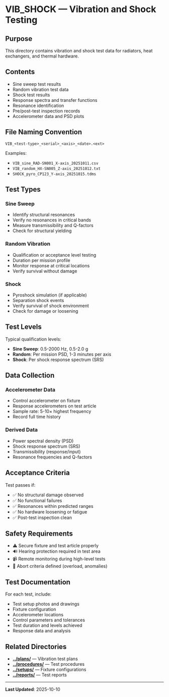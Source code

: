 # VIB_SHOCK — Vibration and Shock Testing

## Purpose

This directory contains vibration and shock test data for radiators, heat exchangers, and thermal hardware.

## Contents

- Sine sweep test results
- Random vibration test data
- Shock test results
- Response spectra and transfer functions
- Resonance identification
- Pre/post-test inspection records
- Accelerometer data and PSD plots

## File Naming Convention

```
VIB_<test-type>_<serial>_<axis>_<date>.<ext>
```

Examples:
- `VIB_sine_RAD-SN001_X-axis_20251011.csv`
- `VIB_random_HX-SN005_Z-axis_20251012.txt`
- `SHOCK_pyro_CP123_Y-axis_20251015.tdms`

## Test Types

### Sine Sweep
- Identify structural resonances
- Verify no resonances in critical bands
- Measure transmissibility and Q-factors
- Check for structural yielding

### Random Vibration
- Qualification or acceptance level testing
- Duration per mission profile
- Monitor response at critical locations
- Verify survival without damage

### Shock
- Pyroshock simulation (if applicable)
- Separation shock events
- Verify survival of shock environment
- Check for damage or loosening

## Test Levels

Typical qualification levels:
- **Sine Sweep**: 0.5-2000 Hz, 0.5-2.0 g
- **Random**: Per mission PSD, 1-3 minutes per axis
- **Shock**: Per shock response spectrum (SRS)

## Data Collection

### Accelerometer Data
- Control accelerometer on fixture
- Response accelerometers on test article
- Sample rate: 5-10× highest frequency
- Record full time history

### Derived Data
- Power spectral density (PSD)
- Shock response spectrum (SRS)
- Transmissibility (response/input)
- Resonance frequencies and Q-factors

## Acceptance Criteria

Test passes if:
- ✅ No structural damage observed
- ✅ No functional failures
- ✅ Resonances within predicted ranges
- ✅ No hardware loosening or fatigue
- ✅ Post-test inspection clean

## Safety Requirements

- ⚠️ Secure fixture and test article properly
- 🔊 Hearing protection required in test area
- 📹 Remote monitoring during high-level tests
- 🛑 Abort criteria defined (overload, anomalies)

## Test Documentation

For each test, include:
- Test setup photos and drawings
- Fixture configuration
- Accelerometer locations
- Control parameters and tolerances
- Test duration and levels achieved
- Response data and analysis

## Related Directories

- **[../plans/](../plans/)** — Vibration test plans
- **[../procedures/](../procedures/)** — Test procedures
- **[../setups/](../setups/)** — Fixture configurations
- **[../reports/](../reports/)** — Test reports

---

**Last Updated**: 2025-10-10
